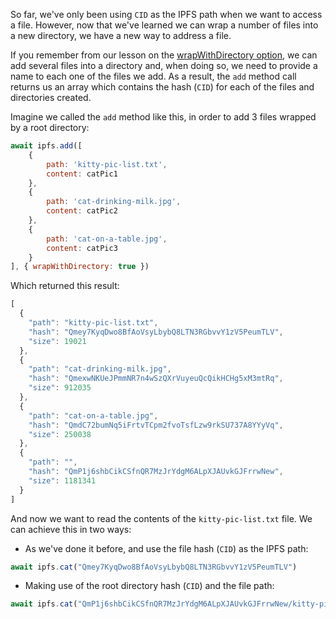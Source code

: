 So far, we've only been using `CID` as the IPFS path when we want to access a file. However, now that we've learned we can wrap a number of files into a new directory, we have a new way to address a file.

If you remember from our lesson on the [wrapWithDirectory option](https://proto.school/#/file-api/05), we can add several files into a directory and, when doing so, we need to provide a name to each one of the files we add. As a result, the `add` method call returns us an array which contains the hash (`CID`) for each of the files and directories created.

Imagine we called the `add` method like this, in order to add 3 files wrapped by a root directory:

```javascript
await ipfs.add([
    {
        path: 'kitty-pic-list.txt',
        content: catPic1
    },
    {
        path: 'cat-drinking-milk.jpg',
        content: catPic2
    },
    {
        path: 'cat-on-a-table.jpg',
        content: catPic3
    }
], { wrapWithDirectory: true })
```

Which returned this result:

```javascript
[
  {
    "path": "kitty-pic-list.txt",
    "hash": "Qmey7KyqDwo8BfAoVsyLbybQ8LTN3RGbvvY1zV5PeumTLV",
    "size": 19021
  },
  {
    "path": "cat-drinking-milk.jpg",
    "hash": "QmexwNKUeJPmmNR7n4wSzQXrVuyeuQcQikHCHg5xM3mtRq",
    "size": 912035
  },
  {
    "path": "cat-on-a-table.jpg",
    "hash": "QmdC72bumNq5iFrtvTCpm2fvoTsfLzw9rkSU737A8YYyVq",
    "size": 250038
  },
  {
    "path": "",
    "hash": "QmP1j6shbCikCSfnQR7MzJrYdgM6ALpXJAUvkGJFrrwNew",
    "size": 1181341
  }
]
```

And now we want to read the contents of the `kitty-pic-list.txt` file. We can achieve this in two ways:

* As we've done it before, and use the file hash (`CID`) as the IPFS path:
  
```javascript
await ipfs.cat("Qmey7KyqDwo8BfAoVsyLbybQ8LTN3RGbvvY1zV5PeumTLV")
```

* Making use of the root directory hash (`CID`) and the file path:

```javascript
await ipfs.cat("QmP1j6shbCikCSfnQR7MzJrYdgM6ALpXJAUvkGJFrrwNew/kitty-pic-list.txt")
```